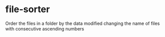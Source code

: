 # file-sorter
Order the files in a folder by the data modified changing the name of files with consecutive ascending numbers
